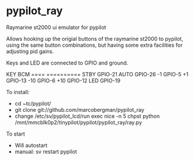 # pypilot_ray
Raymarine st2000 ui emulator for pypilot

Allows hooking up the origial buttons of the raymarine st2000 to pypilot, using the same button combinations, but having some extra facilities for adjusting pid gains.

Keys and LED are connected to GPIO and ground.

KEY   BCM
====  ==========
STBY  GPIO-21
AUTO  GPIO-26
-1    GPIO-5
+1    GPIO-13
-10   GPIO-6
+10   GPIO-12
LED   GPIO-19

To install:
- cd ~tc/pypilot/
- git clone git://github.com/marcobergman/pypilot_ray
- change /etc/sv/pypilot_lcd/run
      exec nice -n 5 chpst python /mnt/mmcblk0p2/tinypilot/pypilot/pypilot_ray/ray.py
      
To start
- Will autostart
- manual: sv restart pypilot
